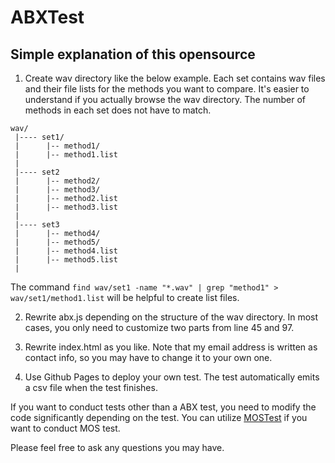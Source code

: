 # ABXTest

## Simple explanation of this opensource

1. Create wav directory like the below example. Each set contains wav files and their file lists for the methods you want to compare. It's easier to understand if you actually browse the wav directory. The number of methods in each set does not have to match.

```
wav/
 |---- set1/
 |      |-- method1/
 |      |-- method1.list
 |
 |---- set2
 |      |-- method2/
 |      |-- method3/
 |      |-- method2.list
 |      |-- method3.list
 |
 |---- set3
 |      |-- method4/
 |      |-- method5/
 |      |-- method4.list
 |      |-- method5.list
 |
 ```
 The command ```find wav/set1 -name "*.wav" | grep "method1" > wav/set1/method1.list``` will be helpful to create list files.

2. Rewrite abx.js depending on the structure of the wav directory. In most cases, you only need to customize two parts from line 45 and 97.

3. Rewrite index.html as you like. Note that my email address is written as contact info, so you may have to change it to your own one.

4. Use Github Pages to deploy your own test. The test automatically emits a csv file when the test finishes.

If you want to conduct tests other than a ABX test, you need to modify the code significantly depending on the test.
You can utilize [MOSTest](https://github.com/chomeyama/MOSTest) if you want to conduct MOS test.

Please feel free to ask any questions you may have.
